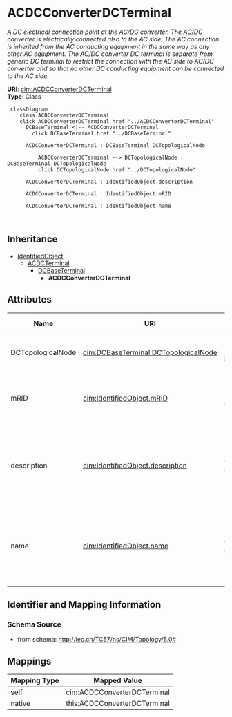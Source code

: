 # ACDCConverterDCTerminal


_A DC electrical connection point at the AC/DC converter. The AC/DC converter is electrically connected also to the AC side. The AC connection is inherited from the AC conducting equipment in the same way as any other AC equipment. The AC/DC converter DC terminal is separate from generic DC terminal to restrict the connection with the AC side to AC/DC converter and so that no other DC conducting equipment can be connected to the AC side._





**URI**: [cim:ACDCConverterDCTerminal](http://iec.ch/TC57/CIM100#ACDCConverterDCTerminal)<br />
**Type**: Class




```mermaid
 classDiagram
    class ACDCConverterDCTerminal
    click ACDCConverterDCTerminal href "../ACDCConverterDCTerminal"
      DCBaseTerminal <|-- ACDCConverterDCTerminal
        click DCBaseTerminal href "../DCBaseTerminal"
      
      ACDCConverterDCTerminal : DCBaseTerminal.DCTopologicalNode
        
          ACDCConverterDCTerminal --> DCTopologicalNode : DCBaseTerminal.DCTopologicalNode
          click DCTopologicalNode href "../DCTopologicalNode"
        
      ACDCConverterDCTerminal : IdentifiedObject.description
        
      ACDCConverterDCTerminal : IdentifiedObject.mRID
        
      ACDCConverterDCTerminal : IdentifiedObject.name
        
      
```





## Inheritance
* [IdentifiedObject](IdentifiedObject.md)
    * [ACDCTerminal](ACDCTerminal.md)
        * [DCBaseTerminal](DCBaseTerminal.md)
            * **ACDCConverterDCTerminal**



## Attributes


| Name | URI | Cardinality and Range | Description | Inheritance |
| ---  | --- | --- | --- | --- |
| DCTopologicalNode | [cim:DCBaseTerminal.DCTopologicalNode](http://iec.ch/TC57/CIM100#DCBaseTerminal.DCTopologicalNode) | 1 <br />  [DCTopologicalNode](DCTopologicalNode.md)  | See association end Terminal | [DCBaseTerminal](DCBaseTerminal.md) |
| mRID | [cim:IdentifiedObject.mRID](http://iec.ch/TC57/CIM100#IdentifiedObject.mRID) | 1 <br />  string  | Master resource identifier issued by a model authority | [IdentifiedObject](IdentifiedObject.md) |
| description | [cim:IdentifiedObject.description](http://iec.ch/TC57/CIM100#IdentifiedObject.description) | 0..1 <br />  string  | The description is a free human readable text describing or naming the object | [IdentifiedObject](IdentifiedObject.md) |
| name | [cim:IdentifiedObject.name](http://iec.ch/TC57/CIM100#IdentifiedObject.name) | 0..1 <br />  string  | The name is any free human readable and possibly non unique text naming the o... | [IdentifiedObject](IdentifiedObject.md) |









## Identifier and Mapping Information







### Schema Source


* from schema: http://iec.ch/TC57/ns/CIM/Topology/5.0#





## Mappings

| Mapping Type | Mapped Value |
| ---  | ---  |
| self | cim:ACDCConverterDCTerminal |
| native | this:ACDCConverterDCTerminal |





